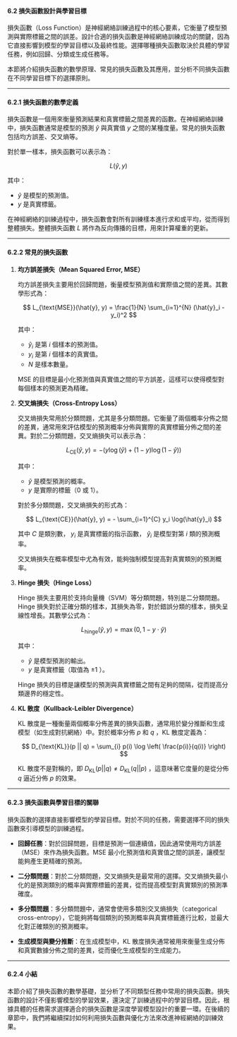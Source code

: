 #### **6.2 損失函數設計與學習目標**

損失函數（Loss Function）是神經網絡訓練過程中的核心要素，它衡量了模型預測與實際標籤之間的誤差。設計合適的損失函數是神經網絡訓練成功的關鍵，因為它直接影響到模型的學習目標以及最終性能。選擇哪種損失函數取決於具體的學習任務，例如回歸、分類或生成任務等。

本節將介紹損失函數的數學原理、常見的損失函數及其應用，並分析不同損失函數在不同學習目標下的選擇原則。

---

#### **6.2.1 損失函數的數學定義**

損失函數是一個用來衡量預測結果和真實標籤之間差異的函數。在神經網絡訓練中，損失函數通常是模型的預測  $\hat{y}$  與真實值  $y$  之間的某種度量。常見的損失函數包括均方誤差、交叉熵等。

對於單一樣本，損失函數可以表示為：


$$
L(\hat{y}, y)
$$


其中：
-  $\hat{y}$  是模型的預測值。
-  $y$  是真實標籤。

在神經網絡的訓練過程中，損失函數會對所有訓練樣本進行求和或平均，從而得到整體損失。整體損失函數  $L$  將作為反向傳播的目標，用來計算權重的更新。

---

#### **6.2.2 常見的損失函數**

1. **均方誤差損失（Mean Squared Error, MSE）**

   均方誤差損失主要用於回歸問題，衡量模型預測值和實際值之間的差異。其數學形式為：


   $$
   L_{\text{MSE}}(\hat{y}, y) = \frac{1}{N} \sum_{i=1}^{N} (\hat{y}_i - y_i)^2
   $$


   其中：
   -  $\hat{y}_i$  是第  $i$  個樣本的預測值。
   -  $y_i$  是第  $i$  個樣本的真實值。
   -  $N$  是樣本數量。

   MSE 的目標是最小化預測值與真實值之間的平方誤差，這樣可以使得模型對每個樣本的預測更為精確。

2. **交叉熵損失（Cross-Entropy Loss）**

   交叉熵損失常用於分類問題，尤其是多分類問題。它衡量了兩個概率分佈之間的差異，通常用來評估模型的預測概率分佈與實際的真實標籤分佈之間的差異。對於二分類問題，交叉熵損失可以表示為：


   $$
   L_{\text{CE}}(\hat{y}, y) = - \left( y \log(\hat{y}) + (1 - y) \log(1 - \hat{y}) \right)
   $$


   其中：
   -  $\hat{y}$  是模型預測的概率。
   -  $y$  是實際的標籤（0 或 1）。

   對於多分類問題，交叉熵損失的形式為：


   $$
   L_{\text{CE}}(\hat{y}, y) = - \sum_{i=1}^{C} y_i \log(\hat{y}_i)
   $$


   其中  $C$  是類別數， $y_i$  是真實標籤的指示函數， $\hat{y}_i$  是模型對第  $i$  類的預測概率。

   交叉熵損失在概率模型中尤為有效，能夠強制模型提高對真實類別的預測概率。

3. **Hinge 損失（Hinge Loss）**

   Hinge 損失主要用於支持向量機（SVM）等分類問題，特別是二分類問題。Hinge 損失對於正確分類的樣本，其損失為零，對於錯誤分類的樣本，損失呈線性增長。其數學公式為：


   $$
   L_{\text{hinge}}(\hat{y}, y) = \max(0, 1 - y \cdot \hat{y})
   $$


   其中：
   -  $\hat{y}$  是模型預測的輸出。
   -  $y$  是真實標籤（取值為  $\pm 1$ ）。

   Hinge 損失的目標是讓模型的預測與真實標籤之間有足夠的間隔，從而提高分類邊界的穩定性。

4. **KL 散度（Kullback-Leibler Divergence）**

   KL 散度是一種衡量兩個概率分佈差異的損失函數，通常用於變分推斷和生成模型（如生成對抗網絡）中。對於概率分佈  $p$  和  $q$ ，KL 散度定義為：


   $$
   D_{\text{KL}}(p || q) = \sum_{i} p(i) \log \left( \frac{p(i)}{q(i)} \right)
   $$


   KL 散度不是對稱的，即  $D_{\text{KL}}(p || q) \neq D_{\text{KL}}(q || p)$ ，這意味著它度量的是從分佈  $q$  逼近分佈  $p$  的效果。

---

#### **6.2.3 損失函數與學習目標的關聯**

損失函數的選擇直接影響模型的學習目標。對於不同的任務，需要選擇不同的損失函數來引導模型的訓練過程。

- **回歸任務**：對於回歸問題，目標是預測一個連續值，因此通常使用均方誤差（MSE）來作為損失函數。MSE 最小化預測值和真實值之間的誤差，讓模型能夠產生更精確的預測。

- **二分類問題**：對於二分類問題，交叉熵損失是最常用的選擇。交叉熵損失最小化的是預測類別的概率與實際標籤的差異，從而提高模型對真實類別的預測準確度。

- **多分類問題**：多分類問題中，通常會使用多類別交叉熵損失（categorical cross-entropy），它能夠將每個類別的預測概率與真實標籤進行比較，並最大化對正確類別的預測概率。

- **生成模型與變分推斷**：在生成模型中，KL 散度損失通常被用來衡量生成分佈和真實數據分佈之間的差異，從而優化生成模型的生成能力。

---

#### **6.2.4 小結**

本節介紹了損失函數的數學基礎，並分析了不同類型任務中常用的損失函數。損失函數的設計不僅影響模型的學習效果，還決定了訓練過程中的學習目標。因此，根據具體的任務需求選擇適合的損失函數是深度學習模型設計的重要一環。在後續的章節中，我們將繼續探討如何利用損失函數與優化方法來改進神經網絡的訓練效果。
